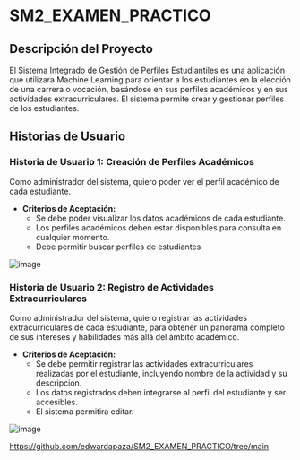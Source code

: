 # SM2_EXAMEN_PRACTICO

## Descripción del Proyecto
El Sistema Integrado de Gestión de Perfiles Estudiantiles es una aplicación que utilizara Machine Learning para orientar a los estudiantes en la elección de una carrera o vocación, basándose en sus perfiles académicos y en sus actividades extracurriculares. El sistema permite crear y gestionar perfiles de los estudiantes.

## Historias de Usuario

### Historia de Usuario 1: Creación de Perfiles Académicos
Como administrador del sistema, quiero poder ver el perfil académico de cada estudiante.

- **Criterios de Aceptación:**
  - Se debe poder visualizar los datos académicos de cada estudiante.
  - Los perfiles académicos deben estar disponibles para consulta en cualquier momento.
  - Debe permitir buscar perfiles de estudiantes
 
![image](https://github.com/user-attachments/assets/eb4ab29d-c74c-4920-a067-99349f3a694b)


### Historia de Usuario 2: Registro de Actividades Extracurriculares
Como administrador del sistema, quiero registrar las actividades extracurriculares de cada estudiante, para obtener un panorama completo de sus intereses y habilidades más allá del ámbito académico.

- **Criterios de Aceptación:**
  - Se debe permitir registrar las actividades extracurriculares realizadas por el estudiante, incluyendo nombre de la actividad y su descripcion.
  - Los datos registrados deben integrarse al perfil del estudiante y ser accesibles.
  - El sistema permitira editar.

![image](https://github.com/user-attachments/assets/9382c6de-def2-4230-9f68-be6ad232bf18)

https://github.com/edwardapaza/SM2_EXAMEN_PRACTICO/tree/main
